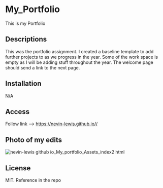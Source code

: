 # My_Portfolio
This is my Portfolio

## Descriptions
This was the portfolio assignment. I created a baseline template to add further projects to as we progress in the year. Some of the work space is empty as I will be adding stuff throughout the year. The welcome page should send a link to the next page.

## Installation
N/A

## Access
Follow link --> https://nevin-lewis.github.io//
## Photo of my edits

![nevin-lewis github io_My_portfolio_Assets_index2 html](https://user-images.githubusercontent.com/64855834/192432384-fce28556-5e9e-46d2-b601-1564af737401.png)

## License 
MIT. Reference in the repo
